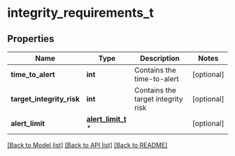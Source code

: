 # integrity_requirements_t

## Properties
Name | Type | Description | Notes
------------ | ------------- | ------------- | -------------
**time_to_alert** | **int** | Contains the time-to-alert | [optional] 
**target_integrity_risk** | **int** | Contains the target integrity risk | [optional] 
**alert_limit** | [**alert_limit_t**](alert_limit.md) \* |  | [optional] 

[[Back to Model list]](../README.md#documentation-for-models) [[Back to API list]](../README.md#documentation-for-api-endpoints) [[Back to README]](../README.md)


